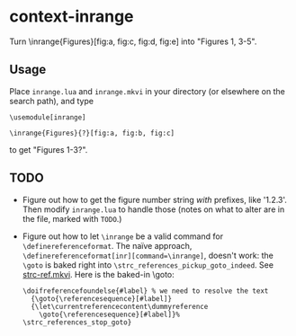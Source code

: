 context-inrange
===============

Turn \inrange{Figures}[fig:a, fig:c, fig:d, fig:e] into "Figures 1, 3-5".

## Usage

Place `inrange.lua` and `inrange.mkvi` in your directory (or elsewhere
on the search path), and type 

    \usemodule[inrange]

    \inrange{Figures}{?}[fig:a, fig:b, fig:c]

to get "Figures 1-3?".

## TODO

* Figure out how to get the figure number string _with_ prefixes, like
  '1.2.3'. Then modify `inrange.lua` to handle those (notes on what to
  alter are in the file, marked with `TODO`.)

* Figure out how to let `\inrange` be a valid command for
  `\definereferenceformat`. The naïve approach,
  `\definereferenceformat[inr][command=\inrange]`, doesn't work: the `\goto` is
  baked right into `\strc_references_pickup_goto_indeed`. See 
  [strc-ref.mkvi](http://repo.or.cz/w/context.git/blob/HEAD:/tex/context/base/strc-ref.mkvi).
  Here is the baked-in \goto:

      \doifreferencefoundelse{#label} % we need to resolve the text
        {\goto{\referencesequence}[#label]}
        {\let\currentreferencecontent\dummyreference
          \goto{\referencesequence}[#label]}%
      \strc_references_stop_goto}
